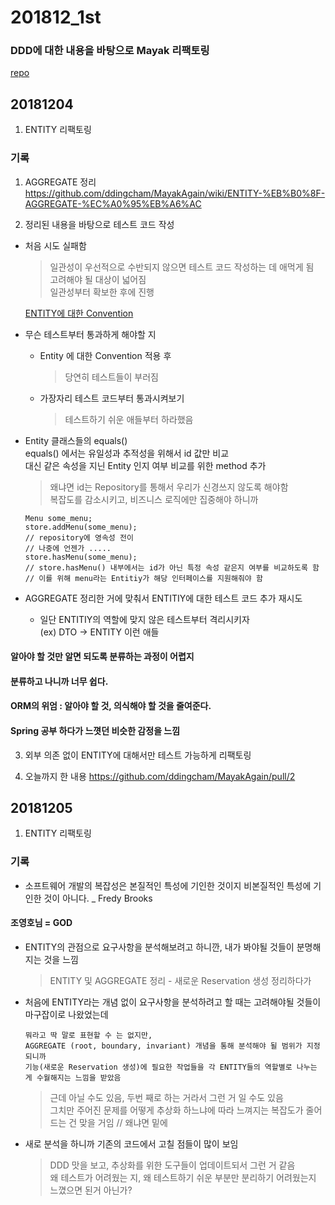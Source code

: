 ﻿# 201812_1st
### DDD에 대한 내용을 바탕으로 Mayak 리팩토링  
[repo](https://github.com/ddingcham/MayakAgain)  

## 20181204
1. ENTITY 리팩토링  

### 기록
1. AGGREGATE 정리  
https://github.com/ddingcham/MayakAgain/wiki/ENTITY-%EB%B0%8F-AGGREGATE-%EC%A0%95%EB%A6%AC  

2. 정리된 내용을 바탕으로 테스트 코드 작성  
  * 처음 시도 실패함  
    > 일관성이 우선적으로 수반되지 않으면 테스트 코드 작성하는 데 애먹게 됨  
    > 고려해야 될 대상이 넓어짐  
    > 일관성부터 확보한 후에 진행  
  
    [ENTITY에 대한 Convention](https://github.com/ddingcham/MayakAgain/wiki/Convention---ENTITY)
    
  * 무슨 테스트부터 통과하게 해야할 지  
    * Entity 에 대한 Convention 적용 후  
      > 당연히 테스트들이 부러짐  
      
    * 가장자리 테스트 코드부터 통과시켜보기  
      > 테스트하기 쉬운 애들부터 하라했음  
      
  * Entity 클래스들의 equals()  
    equals() 에서는 유일성과 추적성을 위해서 id 값만 비교  
    대신 같은 속성을 지닌 Entity 인지 여부 비교를 위한 method 추가  
    > 왜냐면 id는 Repository를 통해서 우리가 신경쓰지 않도록 해야함  
    > 복잡도를 감소시키고, 비즈니스 로직에만 집중해야 하니까  
    ```
    Menu some_menu;
    store.addMenu(some_menu);
    // repository에 영속성 전이
    // 나중에 언젠가 .....
    store.hasMenu(some_menu);
    // store.hasMenu() 내부에서는 id가 아닌 특정 속성 같은지 여부를 비교하도록 함
    // 이를 위해 menu라는 Entitiy가 해당 인터페이스를 지원해줘야 함
    ```

  * AGGREGATE 정리한 거에 맞춰서 ENTITIY에 대한 테스트 코드 추가 재시도  
    * 일단 ENTITIY의 역할에 맞지 않은 테스트부터 격리시키자  
      (ex) DTO -> ENTITY 이런 애들  
      
#### 알아야 할 것만 알면 되도록 분류하는 과정이 어렵지
#### 분류하고 나니까 너무 쉽다.  
#### ORM의 위엄 : 알아야 할 것, 의식해야 할 것을 줄여준다.  
#### Spring 공부 하다가 느꼇던 비슷한 감정을 느낌

3. 외부 의존 없이 ENTITY에 대해서만 테스트 가능하게 리팩토링  

4. 오늘까지 한 내용
https://github.com/ddingcham/MayakAgain/pull/2

## 20181205
1. ENTITY 리팩토링  

### 기록 
* 소프트웨어 개발의 복잡성은 본질적인 특성에 기인한 것이지 비본질적인 특성에 기인한 것이 아니다. _ Fredy Brooks  
#### 조영호님 = GOD  

  * ENTITY의 관점으로 요구사항을 분석해보려고 하니깐, 내가 봐야될 것들이 분명해지는 것을 느낌  
    > ENTITY 및 AGGREGATE 정리 - 새로운 Reservation 생성 정리하다가  
    
  * 처음에 ENTITY라는 개념 없이 요구사항을 분석하려고 할 때는 고려해야될 것들이 마구잡이로 나왔었는데  
    ```
    뭐라고 딱 말로 표현할 수 는 없지만, 
    AGGREGATE (root, boundary, invariant) 개념을 통해 분석해야 될 범위가 지정되니까  
    기능(새로운 Reservation 생성)에 필요한 작업들을 각 ENTITY들의 역할별로 나누는 게 수월해지는 느낌을 받았음
    ```
    > 근데 아닐 수도 있음, 두번 째로 하는 거라서 그런 거 일 수도 있음  
    > 그치만 주어진 문제를 어떻게 추상화 하느냐에 따라 느껴지는 복잡도가 줄어드는 건 맞을 거임 // 왜냐면 밑에  
    
  * 새로 분석을 하니까 기존의 코드에서 고칠 점들이 많이 보임  
    > DDD 맛을 보고, 추상화를 위한 도구들이 업데이트되서 그런 거 같음  
    > 왜 테스트가 어려웠는 지, 왜 테스트하기 쉬운 부분만 분리하기 어려웠는지  
    > 느꼈으면 된거 아닌가?
